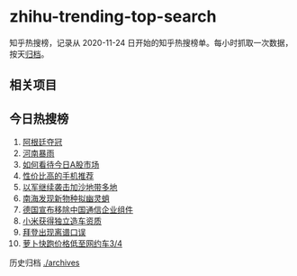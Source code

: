 # zhihu-trending-top-search

知乎热搜榜，记录从 2020-11-24
日开始的知乎热搜榜单。每小时抓取一次数据，按天[归档](./archives)。

## 相关项目

## 今日热搜榜

<!-- BEGIN -->
<!-- 最后更新时间 Wed Jul 17 2024 07:13:48 GMT+0800 (China Standard Time) -->

1. [阿根廷夺冠](https://www.zhihu.com/search?q=阿根廷夺冠)
1. [河南暴雨](https://www.zhihu.com/search?q=河南暴雨)
1. [如何看待今日A股市场](https://www.zhihu.com/search?q=如何看待今日A股市场)
1. [性价比高的手机推荐](https://www.zhihu.com/search?q=性价比高的手机推荐)
1. [以军继续袭击加沙地带多地](https://www.zhihu.com/search?q=以军继续袭击加沙地带多地)
1. [南海发现新物种拟幽灵蛸](https://www.zhihu.com/search?q=南海发现新物种拟幽灵蛸)
1. [德国宣布移除中国通信企业组件](https://www.zhihu.com/search?q=德国宣布移除中国通信企业组件)
1. [小米获得独立造车资质](https://www.zhihu.com/search?q=小米获得独立造车资质)
1. [拜登出现离谱口误](https://www.zhihu.com/search?q=拜登出现离谱口误)
1. [萝卜快跑价格低至网约车3/4](https://www.zhihu.com/search?q=萝卜快跑价格低至网约车3/4)

<!-- END -->

历史归档 [./archives](./archives)
